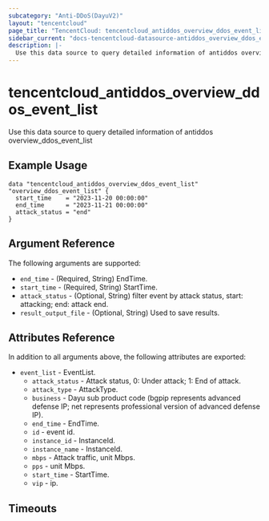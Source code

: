 ```yaml
---
subcategory: "Anti-DDoS(DayuV2)"
layout: "tencentcloud"
page_title: "TencentCloud: tencentcloud_antiddos_overview_ddos_event_list"
sidebar_current: "docs-tencentcloud-datasource-antiddos_overview_ddos_event_list"
description: |-
  Use this data source to query detailed information of antiddos overview_ddos_event_list
---
```


# tencentcloud_antiddos_overview_ddos_event_list

Use this data source to query detailed information of antiddos overview_ddos_event_list

## Example Usage

```hcl
data "tencentcloud_antiddos_overview_ddos_event_list" "overview_ddos_event_list" {
  start_time    = "2023-11-20 00:00:00"
  end_time      = "2023-11-21 00:00:00"
  attack_status = "end"
}
```

## Argument Reference

The following arguments are supported:

* `end_time` - (Required, String) EndTime.
* `start_time` - (Required, String) StartTime.
* `attack_status` - (Optional, String) filter event by attack status, start: attacking; end: attack end.
* `result_output_file` - (Optional, String) Used to save results.

## Attributes Reference

In addition to all arguments above, the following attributes are exported:

* `event_list` - EventList.
  * `attack_status` - Attack status, 0: Under attack; 1: End of attack.
  * `attack_type` - AttackType.
  * `business` - Dayu sub product code (bgpip represents advanced defense IP; net represents professional version of advanced defense IP).
  * `end_time` - EndTime.
  * `id` - event id.
  * `instance_id` - InstanceId.
  * `instance_name` - InstanceId.
  * `mbps` - Attack traffic, unit Mbps.
  * `pps` - unit Mbps.
  * `start_time` - StartTime.
  * `vip` - ip.


## Timeouts

<no value>


